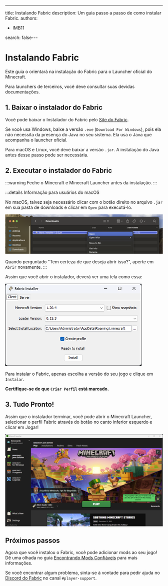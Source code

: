 ---
title: Instalando Fabric
description: Um guia passo a passo de como instalar Fabric.
authors:
  - IMB11

search: false---

# Instalando Fabric

Este guia o orientará na instalação do Fabric para o Launcher oficial do Minecraft.

Para launchers de terceiros, você deve consultar suas devidas documentações.

## 1. Baixar o instalador do Fabric

Você pode baixar o Instalador do Fabric pelo [Site do Fabric](https://fabricmc.net/use/).

Se você usa Windows, baixe a versão `.exe` (`Download For Windows`), pois ela não necessita da presença do Java no seu sistema. Ela usa o Java que acompanha o launcher oficial.

Para macOS e Linux, você deve baixar a versão `.jar`. A instalação do Java antes desse passo pode ser necessária.

## 2. Executar o instalador do Fabric

:::warning
Feche o Minecraft e Minecraft Launcher antes da instalação.
:::

:::details Informação para usuários do macOS

No macOS, talvez seja necessário clicar com o botão direito no arquivo `.jar` em sua pasta de downloads e clicar em `Open` para executá-lo.

![Menu de contexto do macOS no Instalador do Fabric](/assets/players/installing-fabric/macos-downloads.png)

Quando perguntado "Tem certeza de que deseja abrir isso?", aperte em `Abrir` novamente.
:::

Assim que você abrir o instalador, deverá ver uma tela como essa:

![Instalador do Fabric com "Instalar" destacado](/assets/players/installing-fabric/installer-screen.png)

Para instalar o Fabric, apenas escolha a versão do seu jogo e clique em `Instalar`.

**Certifique-se de que `Criar Perfil` está marcado.**

## 3. Tudo Pronto!

Assim que o instalador terminar, você pode abrir o Minecraft Launcher, selecionar o perfil Fabric através do botão no canto inferior esquerdo e clicar em Jogar!

![Minecraft Launcher com o perfil Fabric selecionado](/assets/players/installing-fabric/launcher-screen.png)

## Próximos passos

Agora que você instalou o Fabric, você pode adicionar mods ao seu jogo! Dê uma olhada no guia [Encontrando Mods Confiáveis](./finding-mods) para mais informações.

Se você encontrar algum problema, sinta-se à vontade para pedir ajuda no [Discord do Fabric](https://discord.gg/v6v4pMv) no canal `#player-support`.
